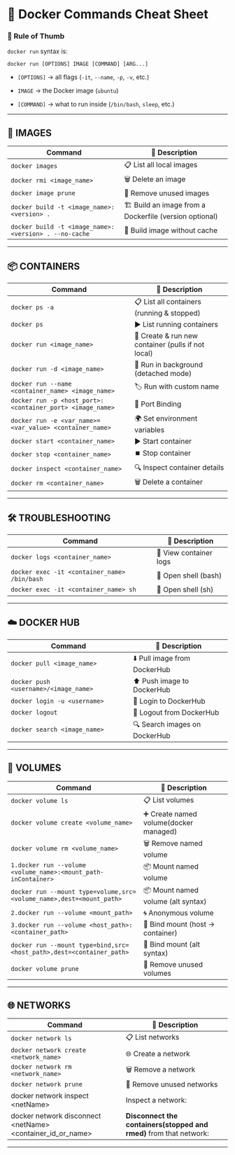 # 🐳 Docker Commands Cheat Sheet

### 🔹 Rule of Thumb

`docker run` syntax is:

`docker run [OPTIONS] IMAGE [COMMAND] [ARG...]`

- `[OPTIONS]` → all flags (`-it`, `--name`, `-p`, `-v`, etc.)
    
- `IMAGE` → the Docker image (`ubuntu`)
    
- `[COMMAND]` → what to run inside (`/bin/bash`, `sleep`, etc.)
    

* * *

## 🎨 **IMAGES**

| Command | 📝 Description |
| --- | --- |
| `docker images` | 📋 List all local images |
| `docker rmi <image_name>` | 🗑️ Delete an image |
| `docker image prune` | 🧹 Remove unused images |
| `docker build -t <image_name>:<version> .` | 🏗️ Build an image from a Dockerfile (version optional) |
| `docker build -t <image_name>:<version> . --no-cache` | 🔄 Build image without cache |

* * *

## 📦 **CONTAINERS**

| Command | 📝 Description |
| --- | --- |
| `docker ps -a` | 📋 List all containers (running & stopped) |
| `docker ps` | ▶️ List running containers |
| `docker run <image_name>` | 🚀 Create & run new container (pulls if not local) |
| `docker run -d <image_name>` | 🎯 Run in background (detached mode) |
| `docker run --name <container_name> <image_name>` | 🏷️ Run with custom name |
| `docker run -p <host_port>:<container_port> <image_name>` | 🔌 Port Binding |
| `docker run -e <var_name>=<var_value> <container_name>` | 🌍 Set environment variables |
| `docker start <container_name>` | ▶️ Start container |
| `docker stop <container_name>` | ⏹️ Stop container |
| `docker inspect <container_name>` | 🔍 Inspect container details |
| `docker rm <container_name>` | 🗑️ Delete a container |

* * *

## 🛠️ **TROUBLESHOOTING**

| Command | 📝 Description |
| --- | --- |
| `docker logs <container_name>` | 📜 View container logs |
| `docker exec -it <container_name> /bin/bash` | 🐚 Open shell (bash) |
| `docker exec -it <container_name> sh` | 🐚 Open shell (sh) |

* * *

## ☁️ **DOCKER HUB**

| Command | 📝 Description |
| --- | --- |
| `docker pull <image_name>` | ⬇️ Pull image from DockerHub |
| `docker push <username>/<image_name>` | ⬆️ Push image to DockerHub |
| `docker login -u <username>` | 🔑 Login to DockerHub |
| `docker logout` | 🚪 Logout from DockerHub |
| `docker search <image_name>` | 🔍 Search images on DockerHub |

* * *

## 💾 **VOLUMES**

| Command | 📝 Description |
| --- | --- |
| `docker volume ls` | 📋 List volumes |
| `docker volume create <volume_name>` | ➕ Create named volume(docker managed) |
| `docker volume rm <volume_name>` | 🗑️ Remove named volume |
| `1.docker run --volume <volume_name>:<mount_path-inContainer>` | 📦 Mount named volume |
| `docker run --mount type=volume,src=<volume_name>,dest=<mount_path>` | 📦 Mount named volume (alt syntax) |
| `2.docker run --volume <mount_path>` | 🌀 Anonymous volume |
| `3.docker run --volume <host_path>:<container_path>` | 🔗 Bind mount (host → container) |
| `docker run --mount type=bind,src=<host_path>,dest=<container_path>` | 🔗 Bind mount (alt syntax) |
| `docker volume prune` | 🧹 Remove unused volumes |

* * *

## 🌐 **NETWORKS**

| Command | 📝 Description |
| --- | --- |
| `docker network ls` | 📋 List networks |
| `docker network create <network_name>` | 🌐 Create a network |
| `docker network rm <network_name>` | 🗑️ Remove a network |
| `docker network prune` | 🧹 Remove unused networks |
| docker network inspect &lt;netName&gt; | Inspect a network: |
| docker network disconnect &lt;netName&gt; &lt;container_id_or_name&gt; | **Disconnect the containers(stopped and rmed)** from that network: |

* * *

&nbsp;

&nbsp;